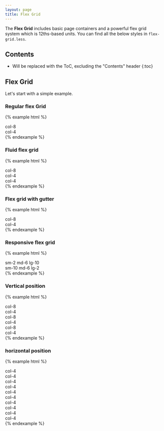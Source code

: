 ```yaml
---
layout: page
title: Flex Grid
---
```


The **Flex Grid** includes basic page containers and a powerful flex grid system which is 12ths-based units. You can find all the below styles in `flex-grid.less`.

## Contents

* Will be replaced with the ToC, excluding the "Contents" header
{:toc}

## Flex Grid

Let's start with a simple example. 

### Regular flex Grid

{% example html %}
<div class="grid-example">
  <div class="container">
    <div class="row">
      <div class="col-8">
        <div class="flex-grid-unit">
          col-8
        </div>
      </div>
      <div class="col-4">
        <div class="flex-grid-unit">
          col-4
        </div>
      </div>
    </div>
  </div>
</div>
{% endexample %}

### Fluid flex grid

{% example html %}
<div class="grid-example">
  <div class="container">
    <div class="row-fluid">
      <div class="col-8">
        <div class="flex-grid-unit">
          col-8
        </div>
      </div>
      <div class="col-4">
        <div class="flex-grid-unit">
          col-4
        </div>
      </div>
      <div class="col-4">
        <div class="flex-grid-unit">
          col-4
        </div>
      </div>
    </div>
  </div>
</div>
{% endexample %}

### Flex grid with gutter

{% example html %}
<div class="grid-example">
  <div class="container">
    <div class="row-gutter">
      <div class="col-8">
        <div class="flex-grid-unit">
          col-8
        </div>
      </div>
      <div class="col-4">
        <div class="flex-grid-unit">
          col-4
        </div>
      </div>
    </div>
  </div>
</div>
{% endexample %}


### Responsive flex grid

{% example html %}
<div class="grid-example">
  <div class="container">
    <div class="row">
      <div class="col-sm-2 col-md-6 col-lg-10">
        <div class="flex-grid-unit">
          sm-2
          md-6
          lg-10
        </div>
      </div>
      <div class="col-sm-10 col-md-6 col-lg-2">
        <div class="flex-grid-unit">
          sm-10
          md-6
          lg-2
        </div>
      </div>
    </div>
  </div>
</div>
{% endexample %}


### Vertical position

{% example html %}
<div class="grid-example">
  <div class="container">
    <div class="row row-align-start grid-example-v-extend">
      <div class="col-8">
        <div class="flex-grid-unit">
          col-8
        </div>
      </div>
      <div class="col-4">
        <div class="flex-grid-unit">
          col-4
        </div>
      </div>
    </div>
    <div class="row row-align-center grid-example-v-extend">
      <div class="col-8">
        <div class="flex-grid-unit">
          col-8
        </div>
      </div>
      <div class="col-4">
        <div class="flex-grid-unit">
          col-4
        </div>
      </div>
    </div>
    <div class="row row-align-end grid-example-v-extend">
      <div class="col-8">
        <div class="flex-grid-unit">
          col-8
        </div>
      </div>
      <div class="col-4">
        <div class="flex-grid-unit">
          col-4
        </div>
      </div>
    </div>
  </div>
</div>
{% endexample %}

### horizontal position

{% example html %}
<div class="grid-example">
  <div class="container">
    <div class="row row-justify-start">
      <div class="col-4">
        <div class="flex-grid-unit">
          col-4
        </div>
      </div>
      <div class="col-4">
        <div class="flex-grid-unit">
          col-4
        </div>
      </div>
    </div>
    <div class="row row-justify-center">
      <div class="col-4">
        <div class="flex-grid-unit">
          col-4
        </div>
      </div>
      <div class="col-4">
        <div class="flex-grid-unit">
          col-4
        </div>
      </div>
    </div>
    <div class="row row-justify-end">
      <div class="col-4">
        <div class="flex-grid-unit">
          col-4
        </div>
      </div>
      <div class="col-4">
        <div class="flex-grid-unit">
          col-4
        </div>
      </div>
    </div>
    <div class="row row-justify-space-between">
      <div class="col-4">
        <div class="flex-grid-unit">
          col-4
        </div>
      </div>
      <div class="col-4">
        <div class="flex-grid-unit">
          col-4
        </div>
      </div>
    </div>
    <div class="row row-justify-space-around">
      <div class="col-4">
        <div class="flex-grid-unit">
          col-4
        </div>
      </div>
      <div class="col-4">
        <div class="flex-grid-unit">
          col-4
        </div>
      </div>
    </div>
  </div>
</div>
{% endexample %}
